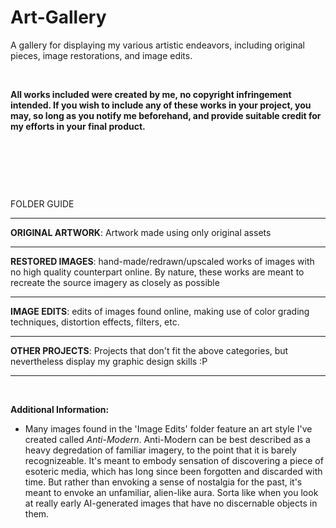 # Art-Gallery

<p> A gallery for displaying my various artistic endeavors, including original pieces, image restorations, and image edits. <br>
 </p>
<br>

**All works included were created by me, no copyright infringement intended. If you wish to include any of these works in your project, you may, so long as you notify me beforehand, and provide suitable credit for my efforts in your final product.**
<p>&nbsp;</p>
<p>&nbsp;</p>
<p>&nbsp;</p>

FOLDER GUIDE <br>
***
__ORIGINAL ARTWORK__: Artwork made using only original assets
<br>
***
__RESTORED IMAGES__: hand-made/redrawn/upscaled works of images with no high quality counterpart online. By nature, these works are meant to recreate the source imagery as closely as possible 
<br>
***
__IMAGE EDITS__: edits of images found online, making use of color grading techniques, distortion effects, filters, etc.
<br>
***
__OTHER PROJECTS__: Projects that don't fit the above categories, but nevertheless display my graphic design skills :P 
***
<br>


**Additional Information:** <br>
- Many images found in the 'Image Edits' folder feature an art style I've created called _Anti-Modern_. Anti-Modern can be best described as a heavy degredation of familiar imagery, to the point that it is barely recognizeable. It's meant to embody sensation of discovering a piece of esoteric media, which has long since been forgotten and discarded with time. But rather than envoking a sense of nostalgia for the past, it's meant to envoke an unfamiliar, alien-like aura. Sorta like when you look at really early AI-generated images that have no discernable objects in them.

